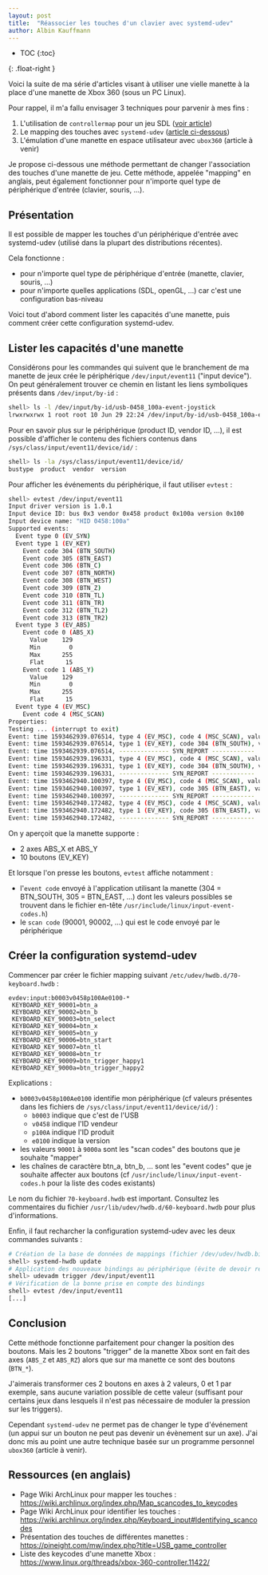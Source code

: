 ```yaml
---
layout: post
title:  "Réassocier les touches d'un clavier avec systemd-udev"
author: Albin Kauffmann
---
```


<div markdown="1">

* TOC
{:toc}

</div>{: .float-right }

Voici la suite de ma série d'articles visant à utiliser une vielle manette à la place d'une manette de Xbox 360 (sous un PC Linux).

Pour rappel, il m'a fallu envisager 3 techniques pour parvenir à mes fins :
1. L'utilisation de `controllermap` pour un jeu SDL ([voir article](../../../2020/07/05/sdl-controllermap.html))
1. Le mapping des touches avec `systemd-udev` ([article ci-dessous](#présentation))
1. L'émulation d'une manette en espace utilisateur avec `ubox360` (article à venir)

Je propose ci-dessous une méthode permettant de changer l'association des touches d'une manette de jeu.
Cette méthode, appelée "mapping" en anglais, peut également fonctionner pour n'importe quel type de périphérique d'entrée (clavier, souris, ...).

## Présentation

Il est possible de mapper les touches d'un périphérique d'entrée avec systemd-udev (utilisé dans la plupart des distributions récentes).

Cela fonctionne :
- pour n'importe quel type de périphérique d'entrée (manette, clavier, souris, ...)
- pour n'importe quelles applications (SDL, openGL, ...) car c'est une configuration bas-niveau

Voici tout d'abord comment lister les capacités d'une manette, puis comment créer cette configuration systemd-udev.

## Lister les capacités d'une manette

Considérons pour les commandes qui suivent que le branchement de ma manette de jeux crée le périphérique `/dev/input/event11` ("input device").
On peut généralement trouver ce chemin en listant les liens symboliques présents dans `/dev/input/by-id` :

```bash
shell> ls -l /dev/input/by-id/usb-0458_100a-event-joystick
lrwxrwxrwx 1 root root 10 Jun 29 22:24 /dev/input/by-id/usb-0458_100a-event-joystick -> ../event11
```

Pour en savoir plus sur le périphérique (product ID, vendor ID, ...), il est possible d'afficher le contenu des fichiers contenus dans `/sys/class/input/event11/device/id/` :

```bash
shell> ls -la /sys/class/input/event11/device/id/
bustype  product  vendor  version
```

Pour afficher les événements du périphérique, il faut utiliser `evtest` :

```bash
shell> evtest /dev/input/event11
Input driver version is 1.0.1
Input device ID: bus 0x3 vendor 0x458 product 0x100a version 0x100
Input device name: "HID 0458:100a"
Supported events:
  Event type 0 (EV_SYN)
  Event type 1 (EV_KEY)
    Event code 304 (BTN_SOUTH)
    Event code 305 (BTN_EAST)
    Event code 306 (BTN_C)
    Event code 307 (BTN_NORTH)
    Event code 308 (BTN_WEST)
    Event code 309 (BTN_Z)
    Event code 310 (BTN_TL)
    Event code 311 (BTN_TR)
    Event code 312 (BTN_TL2)
    Event code 313 (BTN_TR2)
  Event type 3 (EV_ABS)
    Event code 0 (ABS_X)
      Value    129
      Min        0
      Max      255
      Flat      15
    Event code 1 (ABS_Y)
      Value    129
      Min        0
      Max      255
      Flat      15
  Event type 4 (EV_MSC)
    Event code 4 (MSC_SCAN)
Properties:
Testing ... (interrupt to exit)
Event: time 1593462939.076514, type 4 (EV_MSC), code 4 (MSC_SCAN), value 90001
Event: time 1593462939.076514, type 1 (EV_KEY), code 304 (BTN_SOUTH), value 1
Event: time 1593462939.076514, -------------- SYN_REPORT ------------
Event: time 1593462939.196331, type 4 (EV_MSC), code 4 (MSC_SCAN), value 90001
Event: time 1593462939.196331, type 1 (EV_KEY), code 304 (BTN_SOUTH), value 0
Event: time 1593462939.196331, -------------- SYN_REPORT ------------
Event: time 1593462940.100397, type 4 (EV_MSC), code 4 (MSC_SCAN), value 90002
Event: time 1593462940.100397, type 1 (EV_KEY), code 305 (BTN_EAST), value 1
Event: time 1593462940.100397, -------------- SYN_REPORT ------------
Event: time 1593462940.172482, type 4 (EV_MSC), code 4 (MSC_SCAN), value 90002
Event: time 1593462940.172482, type 1 (EV_KEY), code 305 (BTN_EAST), value 0
Event: time 1593462940.172482, -------------- SYN_REPORT ------------
```

On y aperçoit que la manette supporte :
- 2 axes ABS_X et ABS_Y
- 10 boutons (EV_KEY)

Et lorsque l'on presse les boutons, `evtest` affiche notamment :
- l'`event code` envoyé à l'application utilisant la manette (304 = BTN_SOUTH, 305 = BTN_EAST, ...) dont les valeurs possibles se trouvent dans le fichier en-tête `/usr/include/linux/input-event-codes.h`)
- le `scan code` (90001, 90002, ...) qui est le code envoyé par le périphérique

## Créer la configuration systemd-udev

Commencer par créer le fichier mapping suivant `/etc/udev/hwdb.d/70-keyboard.hwdb` :

```
evdev:input:b0003v0458p100Ae0100-*
 KEYBOARD_KEY_90001=btn_a
 KEYBOARD_KEY_90002=btn_b
 KEYBOARD_KEY_90003=btn_select
 KEYBOARD_KEY_90004=btn_x
 KEYBOARD_KEY_90005=btn_y
 KEYBOARD_KEY_90006=btn_start
 KEYBOARD_KEY_90007=btn_tl
 KEYBOARD_KEY_90008=btn_tr
 KEYBOARD_KEY_90009=btn_trigger_happy1
 KEYBOARD_KEY_9000a=btn_trigger_happy2

```

Explications :
- `b0003v0458p100Ae0100` identifie mon périphérique (cf valeurs présentes dans les fichiers de `/sys/class/input/event11/device/id/`) :
  - `b0003` indique que c'est de l'USB
  - `v0458` indique l'ID vendeur
  - `p100A` indique l'ID produit
  - `e0100` indique la version
- les valeurs `90001` à `9000a` sont les "scan codes" des boutons que je souhaite "mapper"
- les chaînes de caractère btn_a, btn_b, ... sont les "event codes" que je souhaite affecter aux boutons (cf `/usr/include/linux/input-event-codes.h` pour la liste des codes existants)

Le nom du fichier `70-keyboard.hwdb` est important.
Consultez les commentaires du fichier `/usr/lib/udev/hwdb.d/60-keyboard.hwdb` pour plus d'informations.

Enfin, il faut recharcher la configuration systemd-udev avec les deux commandes suivants :

```bash
# Création de la base de données de mappings (fichier /dev/udev/hwdb.bin)
shell> systemd-hwdb update
# Application des nouveaux bindings au périphérique (évite de devoir rebrancher la manette)
shell> udevadm trigger /dev/input/event11
# Vérification de la bonne prise en compte des bindings
shell> evtest /dev/input/event11
[...]
```

## Conclusion

Cette méthode fonctionne parfaitement pour changer la position des boutons.
Mais les 2 boutons "trigger" de la manette Xbox sont en fait des axes (`ABS_Z` et `ABS_RZ`) alors que sur ma manette ce sont des boutons (`BTN_*`).

J'aimerais transformer ces 2 boutons en axes à 2 valeurs, 0 et 1 par exemple, sans aucune variation possible de cette valeur (suffisant pour certains jeux dans lesquels il n'est pas nécessaire de moduler la pression sur les triggers).

Cependant `systemd-udev` ne permet pas de changer le type d'événement (un appui sur un bouton ne peut pas devenir un évènement sur un axe).
J'ai donc mis au point une autre technique basée sur un programme personnel `ubox360` (article à venir).

## Ressources (en anglais)

- Page Wiki ArchLinux pour mapper les touches : <https://wiki.archlinux.org/index.php/Map_scancodes_to_keycodes>
- Page Wiki ArchLinux pour identifier les touches : <https://wiki.archlinux.org/index.php/Keyboard_input#Identifying_scancodes>
- Présentation des touches de différentes manettes : <https://pineight.com/mw/index.php?title=USB_game_controller>
- Liste des keycodes d'une manette Xbox : <https://www.linux.org/threads/xbox-360-controller.11422/>
